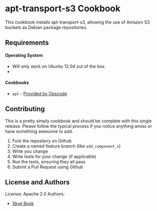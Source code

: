 apt-transport-s3 Cookbook
=========================
This cookbook installs apt-transport-s3, allowing the use of Amazon S3 buckets as Debian package repositories.

Requirements
------------

#### Operating System
- Will only work on Ubuntu 12.04 out of the box.
- 
#### Cookbooks
- `apt` - [Provided by Opscode](https://github.com/opscode-cookbooks/apt)

Contributing
------------

This is a pretty simply cookbook and should be complete with this single release.  Please follow the typical process if you notice anything amiss or have something awesome to add.

1. Fork the repository on Github
2. Create a named feature branch (like `add_component_x`)
3. Write you change
4. Write tests for your change (if applicable)
5. Run the tests, ensuring they all pass
6. Submit a Pull Request using Github

License and Authors
-------------------
License: Apache 2.0
Authors:

- [Skye Book](https://github.com/skyebook)
